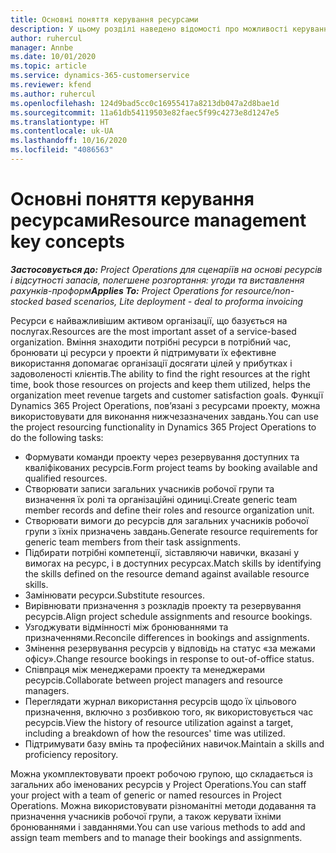 ```yaml
---
title: Основні поняття керування ресурсами
description: У цьому розділі наведено відомості про можливості керування ресурсами в Microsoft Dynamics Project Operations.
author: ruhercul
manager: Annbe
ms.date: 10/01/2020
ms.topic: article
ms.service: dynamics-365-customerservice
ms.reviewer: kfend
ms.author: ruhercul
ms.openlocfilehash: 124d9bad5cc0c16955417a8213db047a2d8bae1d
ms.sourcegitcommit: 11a61db54119503e82faec5f99c4273e8d1247e5
ms.translationtype: HT
ms.contentlocale: uk-UA
ms.lasthandoff: 10/16/2020
ms.locfileid: "4086563"
---
```

# <a name="resource-management-key-concepts"></a><span data-ttu-id="58f85-103">Основні поняття керування ресурсами</span><span class="sxs-lookup"><span data-stu-id="58f85-103">Resource management key concepts</span></span>

<span data-ttu-id="58f85-104">_**Застосовується до:** Project Operations для сценаріїв на основі ресурсів і відсутності запасів, полегшене розгортання: угоди та виставлення рахунків-проформ_</span><span class="sxs-lookup"><span data-stu-id="58f85-104">_**Applies To:** Project Operations for resource/non-stocked based scenarios, Lite deployment - deal to proforma invoicing_</span></span>

<span data-ttu-id="58f85-105">Ресурси є найважливішим активом організації, що базується на послугах.</span><span class="sxs-lookup"><span data-stu-id="58f85-105">Resources are the most important asset of a service-based organization.</span></span> <span data-ttu-id="58f85-106">Вміння знаходити потрібні ресурси в потрібний час, бронювати ці ресурси у проекти й підтримувати їх ефективне використання допомагає організації досягати цілей у прибутках і задоволеності клієнтів.</span><span class="sxs-lookup"><span data-stu-id="58f85-106">The ability to find the right resources at the right time, book those resources on projects and keep them utilized, helps the organization meet revenue targets and customer satisfaction goals.</span></span> <span data-ttu-id="58f85-107">Функції Dynamics 365 Project Operations, пов’язані з ресурсами проекту, можна використовувати для виконання нижчезазначених завдань.</span><span class="sxs-lookup"><span data-stu-id="58f85-107">You can use the project resourcing functionality in Dynamics 365 Project Operations to do the following tasks:</span></span>

- <span data-ttu-id="58f85-108">Формувати команди проекту через резервування доступних та кваліфікованих ресурсів.</span><span class="sxs-lookup"><span data-stu-id="58f85-108">Form project teams by booking available and qualified resources.</span></span>
- <span data-ttu-id="58f85-109">Створювати записи загальних учасників робочої групи та визначення їх ролі та організаційні одиниці.</span><span class="sxs-lookup"><span data-stu-id="58f85-109">Create generic team member records and define their roles and resource organization unit.</span></span>
- <span data-ttu-id="58f85-110">Створювати вимоги до ресурсів для загальних учасників робочої групи з їхніх призначень завдань.</span><span class="sxs-lookup"><span data-stu-id="58f85-110">Generate resource requirements for generic team members from their task assignments.</span></span>
- <span data-ttu-id="58f85-111">Підбирати потрібні компетенції, зіставляючи навички, вказані у вимогах на ресурс, і в доступних ресурсах.</span><span class="sxs-lookup"><span data-stu-id="58f85-111">Match skills by identifying the skills defined on the resource demand against available resource skills.</span></span>
- <span data-ttu-id="58f85-112">Замінювати ресурси.</span><span class="sxs-lookup"><span data-stu-id="58f85-112">Substitute resources.</span></span>
- <span data-ttu-id="58f85-113">Вирівнювати призначення з розкладів проекту та резервування ресурсів.</span><span class="sxs-lookup"><span data-stu-id="58f85-113">Align project schedule assignments and resource bookings.</span></span>
- <span data-ttu-id="58f85-114">Узгоджувати відмінності між бронюваннями та призначеннями.</span><span class="sxs-lookup"><span data-stu-id="58f85-114">Reconcile differences in bookings and assignments.</span></span>
- <span data-ttu-id="58f85-115">Змінення резервування ресурсів у відповідь на статус «за межами офісу».</span><span class="sxs-lookup"><span data-stu-id="58f85-115">Change resource bookings in response to out-of-office status.</span></span>
- <span data-ttu-id="58f85-116">Співпраця між менеджерами проекту та менеджерами ресурсів.</span><span class="sxs-lookup"><span data-stu-id="58f85-116">Collaborate between project managers and resource managers.</span></span>
- <span data-ttu-id="58f85-117">Переглядати журнал використання ресурсів щодо їх цільового призначення, включно з розбивкою того, як використовується час ресурсів.</span><span class="sxs-lookup"><span data-stu-id="58f85-117">View the history of resource utilization against a target, including a breakdown of how the resources' time was utilized.</span></span>
- <span data-ttu-id="58f85-118">Підтримувати базу вмінь та професійних навичок.</span><span class="sxs-lookup"><span data-stu-id="58f85-118">Maintain a skills and proficiency repository.</span></span>


<span data-ttu-id="58f85-119">Можна укомплектовувати проект робочою групою, що складається із загальних або іменованих ресурсів у Project Operations.</span><span class="sxs-lookup"><span data-stu-id="58f85-119">You can staff your project with a team of generic or named resources in Project Operations.</span></span> <span data-ttu-id="58f85-120">Можна використовувати різноманітні методи додавання та призначення учасників робочої групи, а також керувати їхніми бронюваннями і завданнями.</span><span class="sxs-lookup"><span data-stu-id="58f85-120">You can use various methods to add and assign team members and to manage their bookings and assignments.</span></span> 
